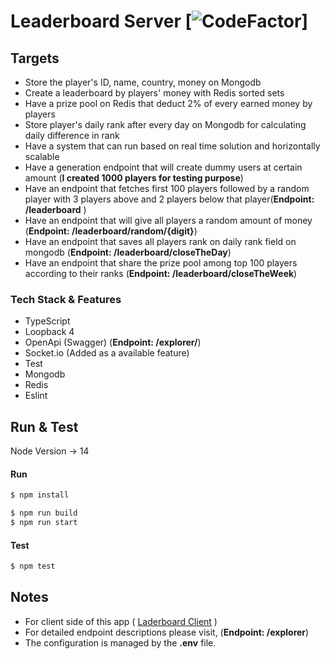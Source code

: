 # Leaderboard Server [![CodeFactor](https://www.codefactor.io/repository/github/heaton11/leaderboard-server/badge)]

## Targets

- Store the player's ID, name, country, money on Mongodb 
- Create a leaderboard by players' money with Redis sorted sets
- Have a prize pool on Redis that deduct 2% of every earned money by players
- Store player's daily rank after every day on Mongodb for calculating daily difference in rank
- Have a system that can run based on real time solution and horizontally scalable
- Have a generation endpoint that will create dummy users at certain amount (**I created 1000 players for testing purpose**)
- Have an endpoint that fetches first 100 players followed by a random player with 3 players above and 2 players below that player(**Endpoint: /leaderboard** )
- Have an endpoint that will give all players a random amount of money (**Endpoint: /leaderboard/random/{digit}**)
- Have an endpoint that saves all players rank on daily rank field on mongodb (**Endpoint: /leaderboard/closeTheDay**)
- Have an endpoint that share the prize pool among top 100 players according to their ranks (**Endpoint: /leaderboard/closeTheWeek**)

### Tech Stack & Features
- TypeScript
- Loopback 4
- OpenApi (Swagger) (**Endpoint: /explorer/**)
- Socket.io (Added as a available feature)
- Test
- Mongodb
- Redis
- Eslint

## Run & Test

Node Version -> 14

#### Run
```bash
$ npm install
```
```bash
$ npm run build
$ npm run start
```
#### Test
```bash
$ npm test
```
## Notes

- For client side of this app ( [Laderboard Client](https://github.com/heaton11/leaderboard-client.git) )
- For detailed endpoint descriptions please visit, (**Endpoint: /explorer**)
- The configuration is managed by the **.env** file.
